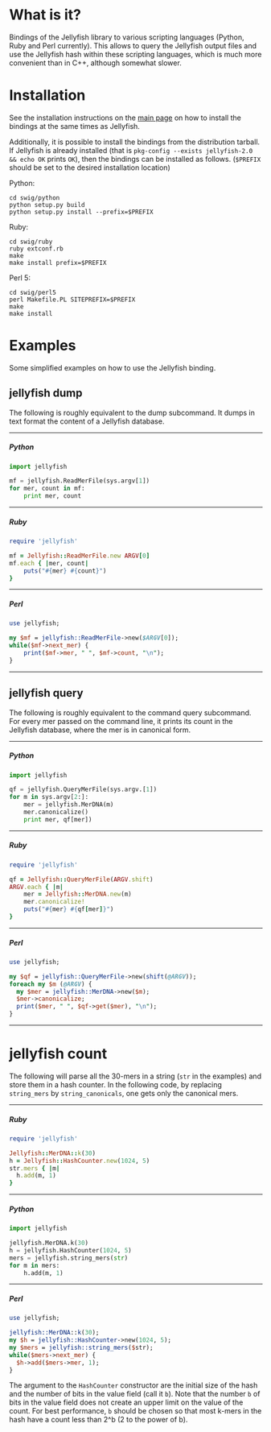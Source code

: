 What is it?
===========

Bindings of the Jellyfish library to various scripting languages
(Python, Ruby and Perl currently). This allows to query the Jellyfish
output files and use the Jellyfish hash within these scripting
languages, which is much more convenient than in C++, although
somewhat slower.

Installation
============

See the installation instructions on the
[main page](../../tree/master) on how to install the bindings at the
same times as Jellyfish.

Additionally, it is possible to install the bindings from the
distribution tarball. If Jellyfish is already installed (that is
`pkg-config --exists jellyfish-2.0 && echo OK` prints `OK`), then the
bindings can be installed as follows. (`$PREFIX` should be set to the
desired installation location)

Python:
```Shell
cd swig/python
python setup.py build
python setup.py install --prefix=$PREFIX
```

Ruby:
```Shell
cd swig/ruby
ruby extconf.rb
make
make install prefix=$PREFIX
```

Perl 5:
```Shell
cd swig/perl5
perl Makefile.PL SITEPREFIX=$PREFIX
make
make install
```

Examples
========

Some simplified examples on how to use the Jellyfish binding.

jellyfish dump
--------------

The following is roughly equivalent to the dump subcommand. It dumps
in text format the content of a Jellyfish database.

----
##### Python
```Python
import jellyfish

mf = jellyfish.ReadMerFile(sys.argv[1])
for mer, count in mf:
    print mer, count
```

----
##### Ruby
```Ruby
require 'jellyfish'

mf = Jellyfish::ReadMerFile.new ARGV[0]
mf.each { |mer, count|
    puts("#{mer} #{count}")
}
```

----
##### Perl
```Perl
use jellyfish;

my $mf = jellyfish::ReadMerFile->new($ARGV[0]);
while($mf->next_mer) {
    print($mf->mer, " ", $mf->count, "\n");
}
```
----

jellyfish query
---------------

The following is roughly equivalent to the command query
subcommand. For every mer passed on the command line, it prints its
count in the Jellyfish database, where the mer is in canonical form.

----
##### Python
```Python
import jellyfish

qf = jellyfish.QueryMerFile(sys.argv.[1])
for m in sys.argv[2:]:
    mer = jellyfish.MerDNA(m)
    mer.canonicalize()
    print mer, qf[mer])
```

----
##### Ruby
```Ruby
require 'jellyfish'

qf = Jellyfish::QueryMerFile(ARGV.shift)
ARGV.each { |m|
    mer = Jellyfish::MerDNA.new(m)
    mer.canonicalize!
    puts("#{mer} #{qf[mer]}")
}
```

----
##### Perl
```Perl
use jellyfish;

my $qf = jellyfish::QueryMerFile->new(shift(@ARGV));
foreach my $m (@ARGV) {
  my $mer = jellyfish::MerDNA->new($m);
  $mer->canonicalize;
  print($mer, " ", $qf->get($mer), "\n");
}
```
----

jellyfish count
===============

The following will parse all the 30-mers in a string (`str` in the examples) and store them in a hash counter. In the following code, by replacing `string_mers` by `string_canonicals`, one gets only the canonical mers.

----
##### Ruby
```Ruby
require 'jellyfish'

Jellyfish::MerDNA::k(30)
h = Jellyfish::HashCounter.new(1024, 5)
str.mers { |m|
  h.add(m, 1)
}
```

----
##### Python
```Python
import jellyfish

jellyfish.MerDNA.k(30)
h = jellyfish.HashCounter(1024, 5)
mers = jellyfish.string_mers(str)
for m in mers:
    h.add(m, 1)
```

---
##### Perl
```Perl
use jellyfish;

jellyfish::MerDNA::k(30);
my $h = jellyfish::HashCounter->new(1024, 5);
my $mers = jellyfish::string_mers($str);
while($mers->next_mer) {
  $h->add($mers->mer, 1);
}
```

The argument to the `HashCounter` constructor are the initial size of the hash and the number of bits in the value field (call it `b`). Note that the number `b` of bits in the value field does not create an upper limit on the value of the count. For best performance, `b` should be chosen so that most k-mers in the hash have a count less than 2^b (2 to the power of b).
